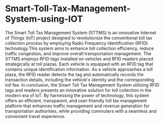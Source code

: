 # Smart-Toll-Tax-Management-System-using-IOT
The Smart Toll Tax Management System (STTMS) is an innovative Internet of Things (IoT) project designed to revolutionize the conventional toll tax collection process by employing Radio Frequency Identification (RFID) technology.This system aims to enhance toll collection efficiency, reduce
traffic congestion, and improve overall transportation management.
The STTMS employs RFID tags installed on vehicles and RFID readers placed strategically at toll
plazas. Each vehicle is equipped with an RFID tag that contains unique identification information. As
a vehicle approaches a toll plaza, the RFID reader detects the tag and automatically records the
transaction details, including the vehicle's identity and the corresponding toll fee.
In conclusion, the Smart Toll Tax Management System utilizing RFID tags and readers presents an
innovative solution for toll collection in the modern era of IoT. By harnessing the power of
technology, this system offers an efficient, transparent, and user-friendly toll tax management
platform that enhances traffic management and revenue generation for transportation authorities,
while providing commuters with a seamless and convenient travel experience.
